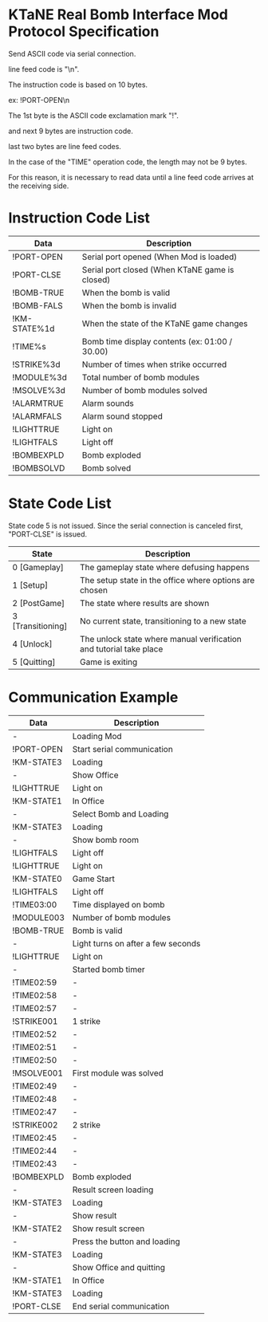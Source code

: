 # KTaNE Real Bomb Interface Mod Protocol Specification

Send ASCII code via serial connection.

line feed code is "\n".

The instruction code is based on 10 bytes.

ex:
!PORT-OPEN\n

The 1st byte is the ASCII code exclamation mark "!".

and next 9 bytes are instruction code.

last two bytes are line feed codes.

In the case of the "TIME" operation code, the length may not be 9 bytes.

For this reason, it is necessary to read data until a line feed code arrives at the receiving side.



# Instruction Code List

| Data | Description |
----|----
| !PORT-OPEN | Serial port opened (When Mod is loaded) |
| !PORT-CLSE | Serial port closed (When KTaNE game is closed) |
| !BOMB-TRUE | When the bomb is valid |
| !BOMB-FALS | When the bomb is invalid |
| !KM-STATE%1d | When the state of the KTaNE game changes |
| !TIME%s    | Bomb time display contents (ex: 01:00 / 30.00) |
| !STRIKE%3d | Number of times when strike occurred |
| !MODULE%3d | Total number of bomb modules |
| !MSOLVE%3d | Number of bomb modules solved |
| !ALARMTRUE | Alarm sounds |
| !ALARMFALS | Alarm sound stopped |
| !LIGHTTRUE | Light on |
| !LIGHTFALS | Light off |
| !BOMBEXPLD | Bomb exploded |
| !BOMBSOLVD | Bomb solved |




# State Code List

State code 5 is not issued. Since the serial connection is canceled first, "PORT-CLSE" is issued.


| State | Description |
----|----
| 0 [Gameplay] | The gameplay state where defusing happens |
| 1 [Setup] | The setup state in the office where options are chosen |
| 2 [PostGame] | The state where results are shown |
| 3 [Transitioning] | No current state, transitioning to a new state |
| 4 [Unlock] | The unlock state where manual verification and tutorial take place |
| 5 [Quitting] | Game is exiting |



# Communication Example



| Data | Description |
----|----
| - | Loading Mod |
| !PORT-OPEN | Start serial communication |
| !KM-STATE3 | Loading |
| - | Show Office |
| !LIGHTTRUE | Light on |
| !KM-STATE1 | In Office |
| - | Select Bomb and Loading |
| !KM-STATE3 | Loading |
| - | Show bomb room |
| !LIGHTFALS | Light off |
| !LIGHTTRUE | Light on |
| !KM-STATE0 | Game Start |
| !LIGHTFALS | Light off |
| !TIME03:00 | Time displayed on bomb |
| !MODULE003 | Number of bomb modules |
| !BOMB-TRUE | Bomb is valid |
| - | Light turns on after a few seconds |
| !LIGHTTRUE | Light on |
| - | Started bomb timer |
| !TIME02:59 | - |
| !TIME02:58 | - |
| !TIME02:57 | - |
| !STRIKE001 | 1 strike |
| !TIME02:52 | - |
| !TIME02:51 | - |
| !TIME02:50 | - |
| !MSOLVE001 | First module was solved |
| !TIME02:49 | - |
| !TIME02:48 | - |
| !TIME02:47 | - |
| !STRIKE002 | 2 strike |
| !TIME02:45 | - |
| !TIME02:44 | - |
| !TIME02:43 | - |
| !BOMBEXPLD | Bomb exploded |
| - | Result screen loading |
| !KM-STATE3 | Loading |
| - | Show result |
| !KM-STATE2 | Show result screen |
| - | Press the button and loading |
| !KM-STATE3 | Loading |
| - | Show Office and quitting |
| !KM-STATE1 | In Office |
| !KM-STATE3 | Loading |
| !PORT-CLSE | End serial communication |



